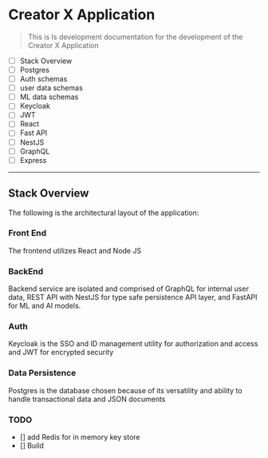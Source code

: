 # Creator X Application

> This is Is development documentation for the development of the Creator X Application

- [ ] Stack Overview
- [ ] Postgres
- [ ] Auth schemas
- [ ] user data schemas
- [ ] ML data schemas
- [ ] Keycloak
- [ ] JWT
- [ ] React
- [ ] Fast API
- [ ] NestJS
- [ ] GraphQL
- [ ] Express

---
## Stack Overview

The following is the architectural layout of the application:

### Front End
The frontend utilizes React and Node JS

### BackEnd
Backend service are isolated and comprised of GraphQL for internal user data, REST API with NestJS for type safe persistence API layer, and FastAPI for ML and AI models.

### Auth
Keycloak is the SSO and ID management utility for authorization and access and JWT for encrypted security

### Data Persistence
Postgres is the database chosen because of its versatility and ability to handle transactional data and JSON documents



### TODO
- []  add  Redis for in memory key store
- [] Build
